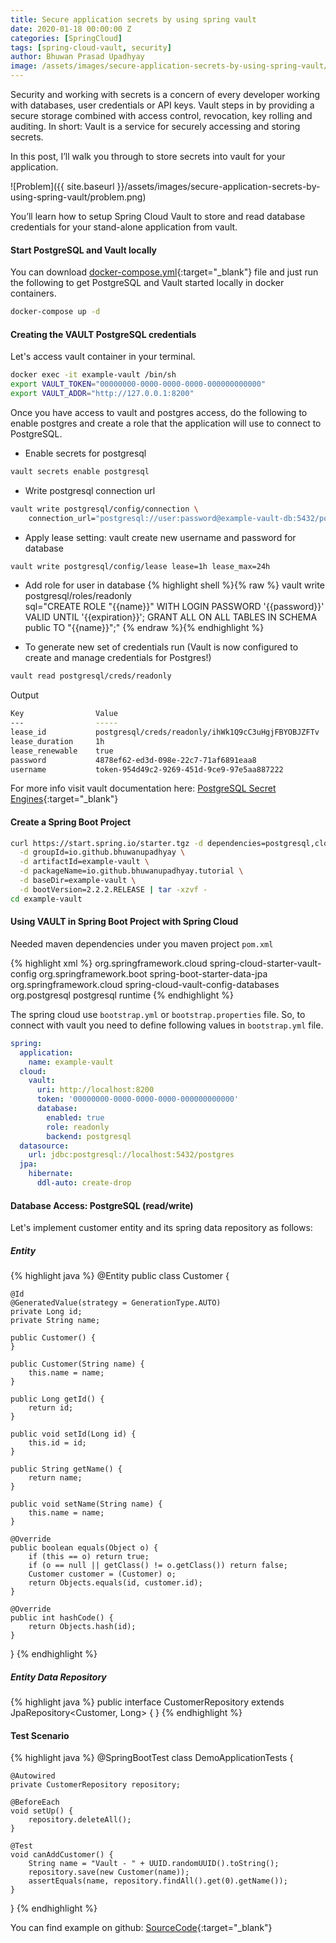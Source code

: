 ```yaml
---
title: Secure application secrets by using spring vault
date: 2020-01-18 00:00:00 Z
categories: [SpringCloud]
tags: [spring-cloud-vault, security]
author: Bhuwan Prasad Upadhyay
image: /assets/images/secure-application-secrets-by-using-spring-vault/featured.png
---
```


Security and working with secrets is a concern of every developer working with databases, 
user credentials or API keys. Vault steps in by providing a secure storage combined with access control, 
revocation, key rolling and auditing. In short: Vault is a service for securely accessing and 
storing secrets. 

In this post, I’ll walk you through to store secrets into vault for your application.

![Problem]({{ site.baseurl }}/assets/images/secure-application-secrets-by-using-spring-vault/problem.png)
   
You’ll learn how to setup Spring Cloud Vault to store and read database credentials for your stand-alone application from vault.

#### Start PostgreSQL and Vault locally

You can download [docker-compose.yml](https://github.com/BhuwanUpadhyay/7-secure-application-secrets-by-using-spring-vault/blob/master/docker-compose.yml){:target="_blank"} file and just run the following to get PostgreSQL and Vault started locally in docker containers.

```bash
docker-compose up -d
```

#### Creating the VAULT PostgreSQL credentials

Let's access vault container in your terminal.

```bash
docker exec -it example-vault /bin/sh
export VAULT_TOKEN="00000000-0000-0000-0000-000000000000"
export VAULT_ADDR="http://127.0.0.1:8200"
```

Once you have access to vault and postgres access, do the following to enable postgres and create a role that the application will use to connect to PostgreSQL.

* Enable secrets for postgresql

```bash
vault secrets enable postgresql
```

* Write postgresql connection url

```bash
vault write postgresql/config/connection \
    connection_url="postgresql://user:password@example-vault-db:5432/postgres?sslmode=disable"
```

* Apply lease setting: vault create new username and password for database

```bash
vault write postgresql/config/lease lease=1h lease_max=24h
```

* Add role for user in database
{% highlight shell %}{% raw %}
vault write postgresql/roles/readonly \
    sql="CREATE ROLE \"{{name}}\" WITH LOGIN PASSWORD '{{password}}' VALID UNTIL '{{expiration}}';
    GRANT ALL ON ALL TABLES IN SCHEMA public TO \"{{name}}\";"
{% endraw %}{% endhighlight %}


* To generate new set of credentials run (Vault is now configured to create and manage credentials for Postgres!)

```bash
vault read postgresql/creds/readonly
```
Output
```bash
Key                Value
---                -----
lease_id           postgresql/creds/readonly/ihWk1Q9cC3uHgjFBYOBJZFTv
lease_duration     1h
lease_renewable    true
password           4878ef62-ed3d-098e-22c7-71af6891eaa8
username           token-954d49c2-9269-451d-9ce9-97e5aa887222
```

For more info visit vault documentation here: [<i class="fa fa-info"></i> PostgreSQL Secret Engines](https://www.vaultproject.io/docs/secrets/postgresql/index.html){:target="_blank"}

#### Create a Spring Boot Project

```bash
curl https://start.spring.io/starter.tgz -d dependencies=postgresql,cloud-starter-vault-config,data-jpa \
  -d groupId=io.github.bhuwanupadhyay \
  -d artifactId=example-vault \
  -d packageName=io.github.bhuwanupadhyay.tutorial \
  -d baseDir=example-vault \
  -d bootVersion=2.2.2.RELEASE | tar -xzvf -
cd example-vault
```

#### Using VAULT in Spring Boot Project with Spring Cloud

Needed maven dependencies under you maven project `pom.xml`

{% highlight xml %}
<dependency>
	<groupId>org.springframework.cloud</groupId>
	<artifactId>spring-cloud-starter-vault-config</artifactId>
</dependency>
<dependency>
	<groupId>org.springframework.boot</groupId>
	<artifactId>spring-boot-starter-data-jpa</artifactId>
</dependency>
<dependency>
	<groupId>org.springframework.cloud</groupId>
	<artifactId>spring-cloud-vault-config-databases</artifactId>
</dependency>
<dependency>
	<groupId>org.postgresql</groupId>
	<artifactId>postgresql</artifactId>
	<scope>runtime</scope>
</dependency>
{% endhighlight %}

The spring cloud use `bootstrap.yml` or `bootstrap.properties` file. So, to connect with vault you need to define following 
values in `bootstrap.yml` file.

```yaml
spring:
  application:
    name: example-vault
  cloud:
    vault:
      uri: http://localhost:8200
      token: '00000000-0000-0000-0000-000000000000'
      database:
        enabled: true
        role: readonly
        backend: postgresql
  datasource:
    url: jdbc:postgresql://localhost:5432/postgres
  jpa:
    hibernate:
      ddl-auto: create-drop
```

#### Database Access: PostgreSQL (read/write)

Let's implement customer entity and its spring data repository as follows:

##### Entity

{% highlight java %}
@Entity
public class Customer {

    @Id
    @GeneratedValue(strategy = GenerationType.AUTO)
    private Long id;
    private String name;

    public Customer() {
    }

    public Customer(String name) {
        this.name = name;
    }

    public Long getId() {
        return id;
    }

    public void setId(Long id) {
        this.id = id;
    }

    public String getName() {
        return name;
    }

    public void setName(String name) {
        this.name = name;
    }

    @Override
    public boolean equals(Object o) {
        if (this == o) return true;
        if (o == null || getClass() != o.getClass()) return false;
        Customer customer = (Customer) o;
        return Objects.equals(id, customer.id);
    }

    @Override
    public int hashCode() {
        return Objects.hash(id);
    }
}
{% endhighlight %}

##### Entity Data Repository
{% highlight java %}
public interface CustomerRepository extends JpaRepository<Customer, Long> {
}
{% endhighlight %}

#### Test Scenario
{% highlight java %}
@SpringBootTest
class DemoApplicationTests {

    @Autowired
    private CustomerRepository repository;

    @BeforeEach
    void setUp() {
        repository.deleteAll();
    }

    @Test
    void canAddCustomer() {
        String name = "Vault - " + UUID.randomUUID().toString();
        repository.save(new Customer(name));
        assertEquals(name, repository.findAll().get(0).getName());
    }

}
{% endhighlight %}

You can find example on github: [<i class="fab fa-github"></i> SourceCode](https://github.com/BhuwanUpadhyay/7-secure-application-secrets-by-using-spring-vault){:target="_blank"}
